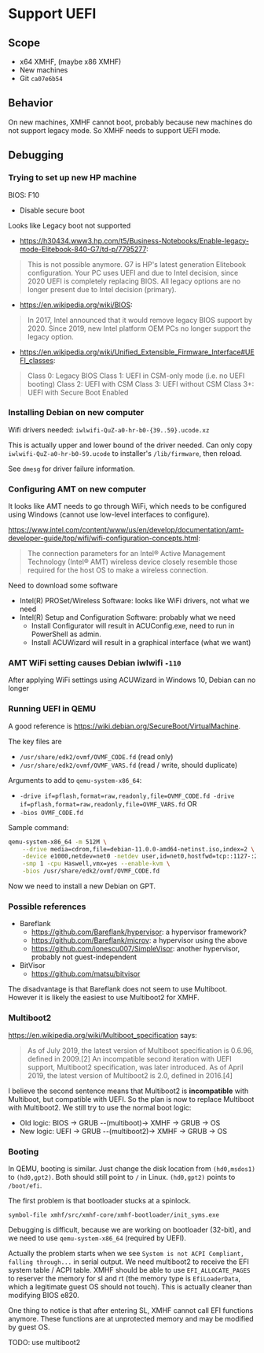 # Support UEFI

## Scope
* x64 XMHF, (maybe x86 XMHF)
* New machines
* Git `ca07e6b54`

## Behavior
On new machines, XMHF cannot boot, probably because new machines do not support
legacy mode. So XMHF needs to support UEFI mode.

## Debugging

### Trying to set up new HP machine

BIOS: F10
* Disable secure boot

Looks like Legacy boot not supported
* <https://h30434.www3.hp.com/t5/Business-Notebooks/Enable-legacy-mode-Elitebook-840-G7/td-p/7795277>:
> This is not possible anymore. G7 is HP's latest generation Elitebook
> configuration.
> Your PC uses UEFI and due to Intel decision, since 2020 UEFI is completely
> replacing BIOS. All legacy options are no longer present due to Intel
> decision (primary).

* <https://en.wikipedia.org/wiki/BIOS>:
> In 2017, Intel announced that it would remove legacy BIOS support by 2020.
> Since 2019, new Intel platform OEM PCs no longer support the legacy option.

* <https://en.wikipedia.org/wiki/Unified_Extensible_Firmware_Interface#UEFI_classes>:
> Class 0: Legacy BIOS
> Class 1: UEFI in CSM-only mode (i.e. no UEFI booting)
> Class 2: UEFI with CSM
> Class 3: UEFI without CSM
> Class 3+: UEFI with Secure Boot Enabled

### Installing Debian on new computer

Wifi drivers needed: `iwlwifi-QuZ-a0-hr-b0-{39..59}.ucode.xz`

This is actually upper and lower bound of the driver needed. Can only copy
`iwlwifi-QuZ-a0-hr-b0-59.ucode` to installer's `/lib/firmware`, then reload.

See `dmesg` for driver failure information.

### Configuring AMT on new computer

It looks like AMT needs to go through WiFi, which needs to be configured using
Windows (cannot use low-level interfaces to configure).

<https://www.intel.com/content/www/us/en/develop/documentation/amt-developer-guide/top/wifi/wifi-configuration-concepts.html>:
> The connection parameters for an Intel® Active Management Technology
> (Intel® AMT) wireless device closely resemble those required for the host OS
> to make a wireless connection.

Need to download some software
* Intel(R) PROSet/Wireless Software: looks like WiFi drivers, not what we need
* Intel(R) Setup and Configuration Software: probably what we need
	* Install Configurator will result in ACUConfig.exe, need to run in
	  PowerShell as admin.
	* Install ACUWizard will result in a graphical interface (what we want)

### AMT WiFi setting causes Debian iwlwifi `-110`

After applying WiFi settings using ACUWizard in Windows 10, Debian can no
longer

### Running UEFI in QEMU

A good reference is <https://wiki.debian.org/SecureBoot/VirtualMachine>.

The key files are
* `/usr/share/edk2/ovmf/OVMF_CODE.fd` (read only)
* `/usr/share/edk2/ovmf/OVMF_VARS.fd` (read / write, should duplicate)

Arguments to add to `qemu-system-x86_64`:
* `-drive if=pflash,format=raw,readonly,file=OVMF_CODE.fd -drive if=pflash,format=raw,readonly,file=OVMF_VARS.fd` OR
* `-bios OVMF_CODE.fd`

Sample command:
```sh
qemu-system-x86_64 -m 512M \
	--drive media=cdrom,file=debian-11.0.0-amd64-netinst.iso,index=2 \
	-device e1000,netdev=net0 -netdev user,id=net0,hostfwd=tcp::1127-:22 \
	-smp 1 -cpu Haswell,vmx=yes --enable-kvm \
	-bios /usr/share/edk2/ovmf/OVMF_CODE.fd
```

Now we need to install a new Debian on GPT.

### Possible references

* Bareflank
	* <https://github.com/Bareflank/hypervisor>: a hypervisor framework?
	* <https://github.com/Bareflank/microv>: a hypervisor using the above
	* <https://github.com/ionescu007/SimpleVisor>: another hypervisor, probably
	  not guest-independent
* BitVisor
	* <https://github.com/matsu/bitvisor>

The disadvantage is that Bareflank does not seem to use Multiboot. However
it is likely the easiest to use Multiboot2 for XMHF.

### Multiboot2

<https://en.wikipedia.org/wiki/Multiboot_specification> says:
> As of July 2019, the latest version of Multiboot specification is 0.6.96,
> defined in 2009.[2] An incompatible second iteration with UEFI support,
> Multiboot2 specification, was later introduced. As of April 2019, the latest
> version of Multiboot2 is 2.0, defined in 2016.[4]

I believe the second sentence means that Multiboot2 is **incompatible** with
Multiboot, but compatible with UEFI. So the plan is now to replace Multiboot
with Multiboot2. We still try to use the normal boot logic:
* Old logic: BIOS -> GRUB --(multiboot)-> XMHF -> GRUB -> OS
* New logic: UEFI -> GRUB --(multiboot2)-> XMHF -> GRUB -> OS

### Booting

In QEMU, booting is similar. Just change the disk location from `(hd0,msdos1)`
to `(hd0,gpt2)`. Both should still point to `/` in Linux. `(hd0,gpt2)` points
to `/boot/efi`.

The first problem is that bootloader stucks at a spinlock.

```
symbol-file xmhf/src/xmhf-core/xmhf-bootloader/init_syms.exe
```

Debugging is difficult, because we are working on bootloader (32-bit), and we
need to use `qemu-system-x86_64` (required by UEFI).

Actually the problem starts when we see
`System is not ACPI Compliant, falling through...` in serial output. We need
multiboot2 to receive the EFI system table / ACPI table. XMHF should be able
to use `EFI_ALLOCATE_PAGES` to reserver the memory for sl and rt
(the memory type is `EfiLoaderData`, which a legitimate guest OS should not
touch). This is actually cleaner than modifying BIOS e820.

One thing to notice is that after entering SL, XMHF cannot call EFI functions
anymore. These functions are at unprotected memory and may be modified by guest
OS.

TODO: use multiboot2

